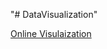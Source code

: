 "# DataVisualization"

<a href="https://gehanpasindhu-datavisualization.streamlit.app/"> Online Visulaization </a>
